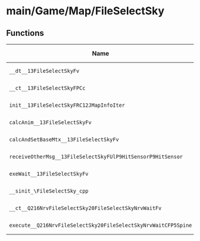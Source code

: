 # main/Game/Map/FileSelectSky

## Functions

| Name | Address | Match % |
|------|---------|---------|
| `__dt__13FileSelectSkyFv` | `0x8017F050` | :x: (0.0%) |
| `__ct__13FileSelectSkyFPCc` | `0x8017F0AC` | :x: (0.0%) |
| `init__13FileSelectSkyFRC12JMapInfoIter` | `0x8017F0FC` | :x: (0.0%) |
| `calcAnim__13FileSelectSkyFv` | `0x8017F198` | :x: (0.0%) |
| `calcAndSetBaseMtx__13FileSelectSkyFv` | `0x8017F1CC` | :x: (0.0%) |
| `receiveOtherMsg__13FileSelectSkyFUlP9HitSensorP9HitSensor` | `0x8017F1D4` | :x: (0.0%) |
| `exeWait__13FileSelectSkyFv` | `0x8017F1DC` | :x: (0.0%) |
| `__sinit_\FileSelectSky_cpp` | `0x8017F364` | :x: (0.0%) |
| `__ct__Q216NrvFileSelectSky20FileSelectSkyNrvWaitFv` | `0x8017F36C` | :x: (0.0%) |
| `execute__Q216NrvFileSelectSky20FileSelectSkyNrvWaitCFP5Spine` | `0x8017F37C` | :x: (0.0%) |